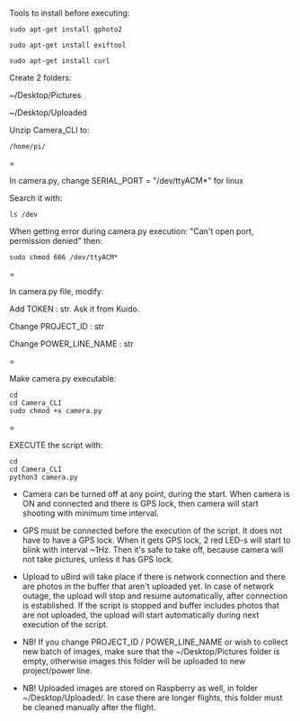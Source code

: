 Tools to install before executing:

    sudo apt-get install gphoto2

    sudo apt-get install exiftool

    sudo apt-get install curl


Create 2 folders:
 
 ~/Desktop/Pictures
 
 ~/Desktop/Uploaded
 
 Unzip Camera_CLI to:
 
    /home/pi/
 
 =
 
 In camera.py, change SERIAL_PORT = "/dev/ttyACM*"  for linux
 
 Search it with:
 
    ls /dev
 
 When getting error during camera.py execution: "Can't open port, permission denied" then:
 
    sudo chmod 666 /dev/ttyACM* 
 
=

 In camera.py file, modify:
 
 Add TOKEN : str. Ask it from Kuido.
 
 Change PROJECT_ID : str
 
 Change POWER_LINE_NAME : str
 
 =
 
  
 Make camera.py executable:
 
    cd
    cd Camera_CLI
    sudo chmod +x camera.py
 
 =
 
 EXECUTE the script with:
 
    cd
    cd Camera_CLI
    python3 camera.py
 
 * Camera can be turned off at any point, during the start. When camera is ON and connected and there is GPS lock, 
 then camera will start shooting with minimum time interval.
 
 * GPS must be connected before the execution of the script. It does not have to have a GPS lock.
  When it gets GPS lock, 2 red LED-s will start to blink with interval ~1Hz. 
  Then it's safe to take off, because camera will not take pictures, unless it has GPS lock.
 
 * Upload to uBird will take place if there is network connection and there are photos in the buffer that aren't uploaded yet.
 In case of network outage, the upload will stop and resume automatically, after connection is established.
 If the script is stopped and buffer includes photos that are not uploaded, the upload will start automatically during next
 execution of the script.
 
 * NB! If you change PROJECT_ID / POWER_LINE_NAME or wish to collect new batch of images, 
 make sure that the ~/Desktop/Pictures folder is empty, otherwise images this folder will be uploaded to new project/power line.
 
 * NB! Uploaded images are stored on Raspberry as well, in folder ~/Desktop/Uploaded/. 
 In case there are longer flights, this folder must be cleaned manually after the flight.
 
 